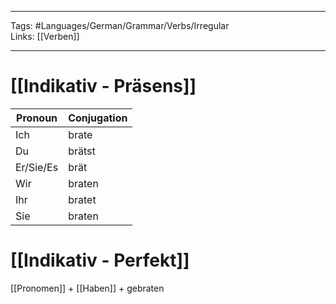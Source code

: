 ___
Tags: #Languages/German/Grammar/Verbs/Irregular  
Links: [[Verben]]
___
# [[Indikativ - Präsens]]
Pronoun|Conjugation
------------ | ------------
Ich | brate
Du | brätst
Er/Sie/Es | brät
Wir | braten
Ihr | bratet
Sie | braten


# [[Indikativ - Perfekt]]
[[Pronomen]] + [[Haben]] + gebraten
